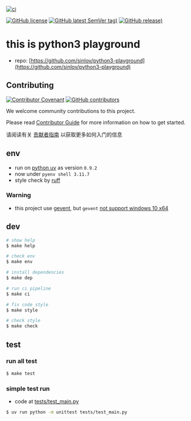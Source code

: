 [![ci](https://github.com/sinlov/python3-playground/actions/workflows/ci.yml/badge.svg)](https://github.com/sinlov/python3-playground/actions/workflows/ci.yml)

[![GitHub license](https://img.shields.io/github/license/sinlov/python3-playground)](https://github.com/sinlov/python3-playground)
[![GitHub latest SemVer tag)](https://img.shields.io/github/v/tag/sinlov/python3-playground)](https://github.com/sinlov/python3-playground/tags)
[![GitHub release)](https://img.shields.io/github/v/release/sinlov/python3-playground)](https://github.com/sinlov/python3-playground/releases)

# this is python3 playground

- repo: [https://github.com/sinlov/python3-playground](https://github.com/sinlov/python3-playground)

## Contributing

[![Contributor Covenant](https://img.shields.io/badge/contributor%20covenant-v1.4-ff69b4.svg)](.github/CONTRIBUTING_DOC/CODE_OF_CONDUCT.md)
[![GitHub contributors](https://img.shields.io/github/contributors/sinlov/python3-playground)](https://github.com/sinlov/python3-playground/graphs/contributors)

We welcome community contributions to this project.

Please read [Contributor Guide](.github/CONTRIBUTING_DOC/CONTRIBUTING.md) for more information on how to get started.

请阅读有关 [贡献者指南](.github/CONTRIBUTING_DOC/zh-CN/CONTRIBUTING.md) 以获取更多如何入门的信息

## env

- run on [python uv](https://docs.astral.sh/uv/) as version `0.9.2`
- now under `pyenv shell 3.11.7`
- style check by [ruff](https://github.com/charliermarsh/ruff)

### Warning

- this project use [gevent](https://www.gevent.org/), but `gevent` [not support windows 10 x64](https://github.com/gevent/gevent/issues/1918)

## dev

```bash
# show help
$ make help

# check env
$ make env

# install dependencies
$ make dep

# run ci pipeline
$ make ci

# fix code style
$ make style

# check style
$ make check
```

## test

### run all test

```bash
$ make test
```

### simple test run

- code at [tests/test_main.py](tests/test_main.py)

```bash
$ uv run python -m unittest tests/test_main.py
```